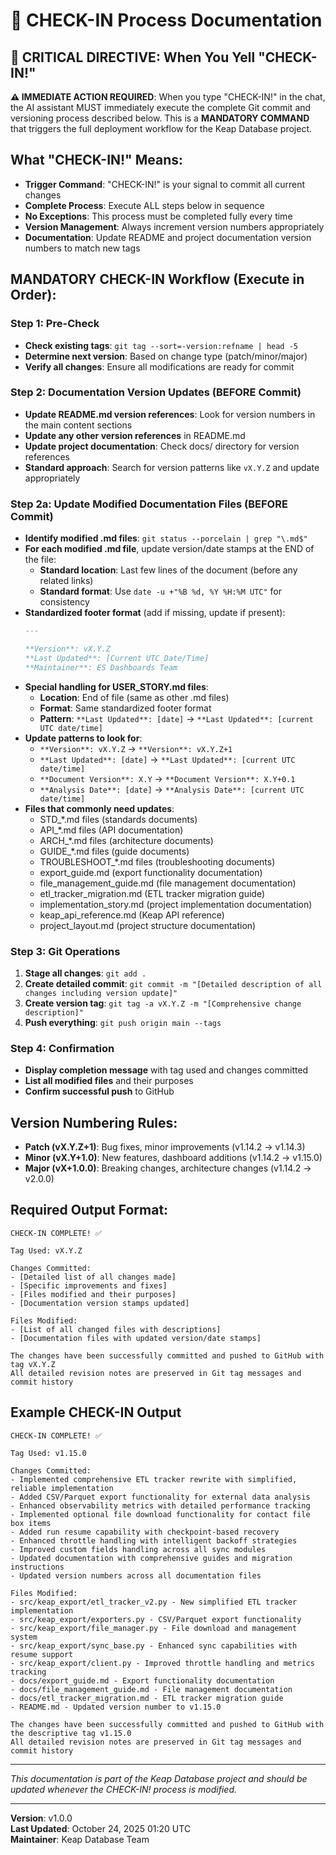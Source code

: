 # 🔄 CHECK-IN Process Documentation

## 🚨 **CRITICAL DIRECTIVE: When You Yell "CHECK-IN!"**

**⚠️ IMMEDIATE ACTION REQUIRED**: When you type "CHECK-IN!" in the chat, the AI assistant MUST immediately execute the complete Git commit and versioning process described below. This is a **MANDATORY COMMAND** that triggers the full deployment workflow for the Keap Database project.

## **What "CHECK-IN!" Means:**
- **Trigger Command**: "CHECK-IN!" is your signal to commit all current changes
- **Complete Process**: Execute ALL steps below in sequence
- **No Exceptions**: This process must be completed fully every time
- **Version Management**: Always increment version numbers appropriately
- **Documentation**: Update README and project documentation version numbers to match new tags

## **MANDATORY CHECK-IN Workflow (Execute in Order):**

### **Step 1: Pre-Check**
- **Check existing tags**: `git tag --sort=-version:refname | head -5`
- **Determine next version**: Based on change type (patch/minor/major)
- **Verify all changes**: Ensure all modifications are ready for commit

### **Step 2: Documentation Version Updates (BEFORE Commit)**
- **Update README.md version references**: Look for version numbers in the main content sections
- **Update any other version references** in README.md
- **Update project documentation**: Check docs/ directory for version references
- **Standard approach**: Search for version patterns like `vX.Y.Z` and update appropriately

### **Step 2a: Update Modified Documentation Files (BEFORE Commit)**
- **Identify modified .md files**: `git status --porcelain | grep "\.md$"`
- **For each modified .md file**, update version/date stamps at the END of the file:
  - **Standard location**: Last few lines of the document (before any related links)
  - **Standard format**: Use `date -u +"%B %d, %Y %H:%M UTC"` for consistency
- **Standardized footer format** (add if missing, update if present):
  ```markdown
  ---
  
  **Version**: vX.Y.Z  
  **Last Updated**: [Current UTC Date/Time]  
  **Maintainer**: ES Dashboards Team
  ```
- **Special handling for USER_STORY.md files**:
  - **Location**: End of file (same as other .md files)
  - **Format**: Same standardized footer format
  - **Pattern**: `**Last Updated**: [date]` → `**Last Updated**: [current UTC date/time]`
- **Update patterns to look for**:
  - `**Version**: vX.Y.Z` → `**Version**: vX.Y.Z+1`
  - `**Last Updated**: [date]` → `**Last Updated**: [current UTC date/time]`
  - `**Document Version**: X.Y` → `**Document Version**: X.Y+0.1`
  - `**Analysis Date**: [date]` → `**Analysis Date**: [current UTC date/time]`
- **Files that commonly need updates**:
  - STD_*.md files (standards documents)
  - API_*.md files (API documentation)
  - ARCH_*.md files (architecture documents)
  - GUIDE_*.md files (guide documents)
  - TROUBLESHOOT_*.md files (troubleshooting documents)
  - export_guide.md (export functionality documentation)
  - file_management_guide.md (file management documentation)
  - etl_tracker_migration.md (ETL tracker migration guide)
  - implementation_story.md (project implementation documentation)
  - keap_api_reference.md (Keap API reference)
  - project_layout.md (project structure documentation)

### **Step 3: Git Operations**
1. **Stage all changes**: `git add .`
2. **Create detailed commit**: `git commit -m "[Detailed description of all changes including version update]"`
3. **Create version tag**: `git tag -a vX.Y.Z -m "[Comprehensive change description]"`
4. **Push everything**: `git push origin main --tags`

### **Step 4: Confirmation**
- **Display completion message** with tag used and changes committed
- **List all modified files** and their purposes
- **Confirm successful push** to GitHub

## **Version Numbering Rules:**
- **Patch (vX.Y.Z+1)**: Bug fixes, minor improvements (v1.14.2 → v1.14.3)
- **Minor (vX.Y+1.0)**: New features, dashboard additions (v1.14.2 → v1.15.0)  
- **Major (vX+1.0.0)**: Breaking changes, architecture changes (v1.14.2 → v2.0.0)

## **Required Output Format:**
```
CHECK-IN COMPLETE! ✅

Tag Used: vX.Y.Z

Changes Committed:
- [Detailed list of all changes made]
- [Specific improvements and fixes]
- [Files modified and their purposes]
- [Documentation version stamps updated]

Files Modified:
- [List of all changed files with descriptions]
- [Documentation files with updated version/date stamps]

The changes have been successfully committed and pushed to GitHub with tag vX.Y.Z
All detailed revision notes are preserved in Git tag messages and commit history
```

## **Example CHECK-IN Output**
```
CHECK-IN COMPLETE! ✅

Tag Used: v1.15.0

Changes Committed:
- Implemented comprehensive ETL tracker rewrite with simplified, reliable implementation
- Added CSV/Parquet export functionality for external data analysis
- Enhanced observability metrics with detailed performance tracking
- Implemented optional file download functionality for contact file box items
- Added run resume capability with checkpoint-based recovery
- Enhanced throttle handling with intelligent backoff strategies
- Improved custom fields handling across all sync modules
- Updated documentation with comprehensive guides and migration instructions
- Updated version numbers across all documentation files

Files Modified:
- src/keap_export/etl_tracker_v2.py - New simplified ETL tracker implementation
- src/keap_export/exporters.py - CSV/Parquet export functionality
- src/keap_export/file_manager.py - File download and management system
- src/keap_export/sync_base.py - Enhanced sync capabilities with resume support
- src/keap_export/client.py - Improved throttle handling and metrics tracking
- docs/export_guide.md - Export functionality documentation
- docs/file_management_guide.md - File management documentation
- docs/etl_tracker_migration.md - ETL tracker migration guide
- README.md - Updated version number to v1.15.0

The changes have been successfully committed and pushed to GitHub with the descriptive tag v1.15.0
All detailed revision notes are preserved in Git tag messages and commit history
```

---

*This documentation is part of the Keap Database project and should be updated whenever the CHECK-IN! process is modified.*

---

**Version**: v1.0.0  
**Last Updated**: October 24, 2025 01:20 UTC  
**Maintainer**: Keap Database Team
